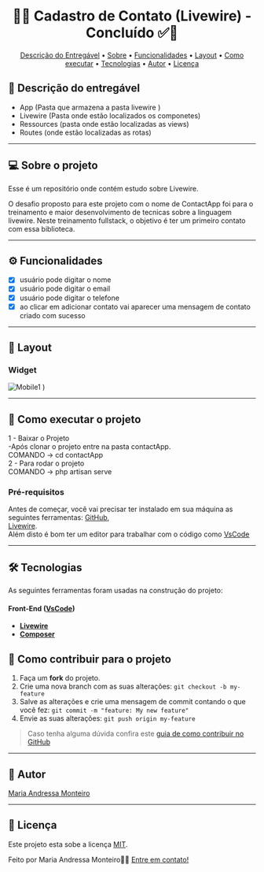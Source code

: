 
<!-- MODELO PROJETO EM ANDAMENTO -->
<h1 align="center"> 
	  🚀✅ Cadastro de Contato (Livewire) - Concluído ✅🚀
</h1>


<!-- ---------------------------------------------------------------------- -->


<!-- ---------------------------------------------------------------------- -->

<!-- MODELO MENU DE NAVEGAÇÃO -->
<p align="center">
 <a href="#-Descrição-do-entregável">Descrição do Entregável</a> •
 <a href="#-sobre-o-projeto">Sobre</a> •
 <a href="#-funcionalidades">Funcionalidades</a> •
 <a href="#-layout">Layout</a> • 
 <a href="#-como-executar-o-projeto">Como executar</a> • 
 <a href="#-tecnologias">Tecnologias</a> • 
 <a href="#-autor">Autor</a> • 
 <a href="#user-content--licença">Licença</a>
</p>

<!-- ---------------------------------------------------------------------- -->

<!-- MODELO DE DESCRIÇÃO -->
## 📄 Descrição do entregável

<!-- EXEMPLO DE DESCRIÇÃO DE UM PROJETO: -->
- App (Pasta que armazena a pasta livewire )
- Livewire (Pasta onde estão localizados os componetes)
- Ressources (pasta onde estão localizadas as views)
- Routes (onde estão localizadas as rotas)
 
  
  

---

<!-- ---------------------------------------------------------------------- -->

<!-- MODELO DESCRIÇÃO SOBRE O PROJETO: -->
## 💻 Sobre o projeto

<!-- EXPLICA O MOTIVO DO PROJETO -->
Esse é um repositório onde contém estudo sobre Livewire.

O desafio proposto para este projeto com o nome de ContactApp foi para o treinamento e maior desenvolvimento de tecnicas sobre a linguagem livewire. Neste treinamento fullstack, o objetivo é ter um primeiro contato com essa biblioteca.

<!-- LINHA DE DIVISÃO: -->
---

<!-- ---------------------------------------------------------------------- -->

<!-- MODELO FUNCIONALIDADES: -->
## ⚙️ Funcionalidades

<!-- EXEMPLO DE FUNCIONALIDADES: -->
- [x] usuário pode digitar o nome
- [x] usuário pode digitar o email
- [x] usuário pode digitar o telefone
- [x] ao clicar em adicionar contato vai aparecer uma mensagem de contato criado com sucesso

---

<!-- ---------------------------------------------------------------------- -->

<!-- EXEMPLO DE LAYOUT: -->
## 🎨 Layout

### Widget

<!-- AQUI VOCÊ PASSA O CAMINHO DA IMAGEM -->
![Mobile1](https://github.com/devAndressa/Livewire-Introducao/blob/main/imagens/livewire.png)
)<br>


---

<!-- ---------------------------------------------------------------------- -->

<!-- MODELO DE COMO EXECUTAR O PROJETO -->
## 🚀 Como executar o projeto

1 - Baixar o Projeto <br>
 -Após clonar o projeto entre na pasta contactApp. <br>
 COMANDO -> cd contactApp  <br>
2 - Para rodar o projeto  <br>
 COMANDO -> php artisan serve

<!-- ---------------------------------------------------------------------- -->

<!-- MODELO DE PRÉ REQUISITOS -->
### Pré-requisitos

Antes de começar, você vai precisar ter instalado em sua máquina as seguintes ferramentas:
[GitHub](https://github.com/), <br>
[Livewire](https://laravel-livewire.com/). <br>
Além disto é bom ter um editor para trabalhar com o código como [VsCode](https://code.visualstudio.com/Download)

---

<!-- ---------------------------------------------------------------------- -->

<!-- MODELO DE TECNOLOGIAS -->
## 🛠 Tecnologias

As seguintes ferramentas foram usadas na construção do projeto:

#### **Front-End**  ([VsCode](https://code.visualstudio.com/Download)) 

-   **[Livewire](https://laravel-livewire.com/)**
-   **[Composer](https://getcomposer.org/)**
  

<!-- ---------------------------------------------------------------------- -->

<!-- MODELO DE COMO CONTRIBUIR PARA O PROJETO -->
## 💪 Como contribuir para o projeto

1. Faça um **fork** do projeto.
2. Crie uma nova branch com as suas alterações: `git checkout -b my-feature`
3. Salve as alterações e crie uma mensagem de commit contando o que você fez: `git commit -m "feature: My new feature"`
4. Envie as suas alterações: `git push origin my-feature`
> Caso tenha alguma dúvida confira este [guia de como contribuir no GitHub](./CONTRIBUTING.md)

---

<!-- ---------------------------------------------------------------------- -->

<!-- MODELO DE AUTOR-->
## 🦸 Autor

<a href="https://www.linkedin.com/in/maria-andressa-monteiro11/">
Maria Andressa Monteiro</a>
 <br />
 
---

<!-- ---------------------------------------------------------------------- -->

<!-- MODELO DE LICENÇA -->
## 📝 Licença

Este projeto esta sobe a licença [MIT](./LICENSE).

Feito por Maria Andressa Monteiro👋🏽 [Entre em contato!](https://www.linkedin.com/in/maria-andressa-monteiro11/)

